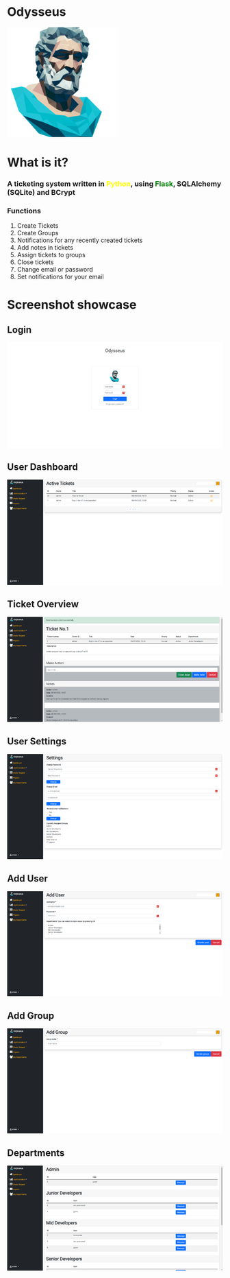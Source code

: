# Odysseus
![plot](./odysseus_logo.png)

# What is it?
### A ticketing system written in <span style="color:yellow">Python</span>, using <span style="color:green">Flask</span>, SQLAlchemy (SQLite) and BCrypt

### **Functions**
1. Create Tickets
2. Create Groups
3. Notifications for any recently created tickets
4. Add notes in tickets
5. Assign tickets to groups
6. Close tickets
7. Change email or password
8. Set notifications for your email


# Screenshot showcase

## Login
![plot](./showcase/login.png)

## User Dashboard
![plot](./showcase/dashboard.png)

## Ticket Overview
![plot](./showcase/ticket.png)

## User Settings
![plot](./showcase/settings.png)

## Add User 
![plot](./showcase/user.png)

## Add Group
![plot](./showcase/group.png)

## Departments
![plot](./showcase/departments.png)